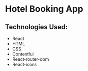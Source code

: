 # Hotel Booking App

## Technologies Used:

- React
- HTML
- CSS
- Contentful
- React-router-dom
- React-icons
